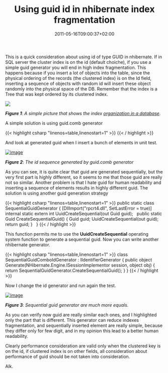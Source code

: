 ﻿---
title: "Using guid id in nhibernate index fragmentation"
description: ""
date: 2011-05-16T09:00:37+02:00
draft: false
tags: [Nhibernate,Sql Server]
categories: [Nhibernate]
---
This is a quick consideration about using id of type GUID in nhibernate. If in SQL server the cluster index is on the id (default choiche), if you use a simple guid generator you will end in high index fragmentation. This happens because if you insert a lot of objects into the table, since the physical ordering of the records (the clustered index) is on the Id field, inserting a sequence of objects with random id will insert these object randomly into the physical space of the DB. Remember that the index is a Tree that was kept ordered by its clustered index.

![](http://www.simple-talk.com/iwritefor/articlefiles/735-image014.jpg)

 ***Figure 1***: *A simple picture that shows the index [organization in a database](http://www.simple-talk.com/sql/database-administration/brads-sure-guide-to-indexes/).*

A simple solution is using guid.comb generator

{{< highlight csharp "linenos=table,linenostart=1" >}}
<id name="Id" column="Id" type="Guid" unsaved-value="00000000-0000-0000-0000-000000000000">
<generator class="guid.comb" />
</id>
{{< / highlight >}}

And look at generated guid when I insert a bunch of elements in unit test.

[![image](http://www.codewrecks.com/blog/wp-content/uploads/2011/05/image_thumb8.png "image")](http://www.codewrecks.com/blog/wp-content/uploads/2011/05/image8.png)

 ***Figure 2***: *The id sequence generated by guid.comb generator*

As you can see, it is quite clear that guid are generated sequentially, but the very first part is highly different, so it seems to me that those guid are really not so similar. Another problem is that I hate guid for human readability and inserting a sequence of elements results in highly different guid. The solution is using another guid generation strategy

{{< highlight csharp "linenos=table,linenostart=1" >}}
public static class SequentialGuidGenerator
{
[DllImport("rpcrt4.dll", SetLastError = true)]
internal static extern int UuidCreateSequential(out Guid guid);
 
public static Guid CreateSequentialGuid()
{
Guid guid;
UuidCreateSequential(out guid);
return guid;
}
 
}
{{< / highlight >}}

This function permits me to use the  **UuidCreateSequential** operating system function to generate a sequential guid. Now you can write another nhibernate generator.

{{< highlight csharp "linenos=table,linenostart=1" >}}
class SequentialGuidComboIdGenerator : IIdentifierGenerator
{
public object Generate(NHibernate.Engine.ISessionImplementor session, object obj)
{
return SequentialGuidGenerator.CreateSequentialGuid();
}
}
{{< / highlight >}}

Now I change the id generator and run again the test.

[![image](http://www.codewrecks.com/blog/wp-content/uploads/2011/05/image_thumb9.png "image")](http://www.codewrecks.com/blog/wp-content/uploads/2011/05/image9.png)

 ***Figure 3***: *Sequential guid generator are much more equals.*

As you can verify now guid are really similar each ones, and I highlighted only the part that is different. This generator can reduce indexes fragmentation, and sequentially inserted element are really simple, because they differ only for few digit, and in my opinion this lead to a better human readability.

Clearly performance consideration are valid only when the clustered key is on the id, if clustered index is on other fields, all consideration about performance of guid should be not taken into consideration.

Alk.
